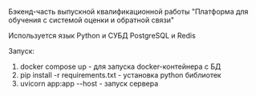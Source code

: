 Бэкенд-часть выпускной квалификационной работы "Платформа для обучения с системой оценки и обратной связи"

Используется язык Python и СУБД PostgreSQL и Redis

Запуск:

1. docker compose up - для запуска docker-контейнера с БД
2. pip install -r requirements.txt - установка python библиотек
3. uvicorn app:app --host <ip> - запуск сервера